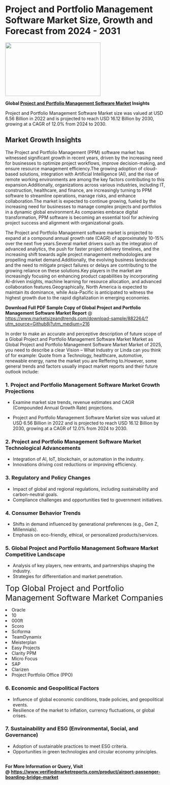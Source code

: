 <H1>Project and Portfolio Management Software Market Size, Growth and Forecast from 2024 - 2031</H1><img class="aligncenter size-medium wp-image-584254" src="https://thirdeyenews.in/wp-content/uploads/2024/09/Global-Market-Research-300x168.jpeg" alt="" width="300" height="168" /><p><strong>Global&nbsp;<a href="https://www.marketsizeandtrends.com/download-sample/882264/?utm_source=Github8j?utm_medium=216">Project and Portfolio Management Software Market</a> Insights</strong></p><p>Project and Portfolio Management Software Market size was valued at USD 6.56 Billion in 2022 and is projected to reach USD 16.12 Billion by 2030, growing at a CAGR of 12.0% from 2024 to 2030.</p><p><h2>Market Growth Insights</h2> <p>The Project and Portfolio Management (PPM) software market has witnessed significant growth in recent years, driven by the increasing need for businesses to optimize project workflows, improve decision-making, and ensure resource management efficiency.The growing adoption of cloud-based solutions, integration with Artificial Intelligence (AI), and the rise of remote working environments are among the key factors contributing to this expansion.Additionally, organizations across various industries, including IT, construction, healthcare, and finance, are increasingly turning to PPM software to streamline operations, manage risks, and enhance collaboration.The market is expected to continue growing, fueled by the increasing need for businesses to manage complex projects and portfolios in a dynamic global environment.As companies embrace digital transformation, PPM software is becoming an essential tool for achieving project success and alignment with organizational goals.</p> <p>The Project and Portfolio Management software market is projected to expand at a compound annual growth rate (CAGR) of approximately 10-15% over the next five years.Several market drivers such as the integration of advanced analytics, the push for faster project delivery timelines, and the increasing shift towards agile project management methodologies are propelling market demand.Additionally, the evolving business landscape and the need to mitigate project failures or delays are contributing to the growing reliance on these solutions.Key players in the market are increasingly focusing on enhancing product capabilities by incorporating AI-driven insights, machine learning for resource allocation, and advanced collaboration features.Geographically, North America is expected to maintain its dominance, while Asia-Pacific is anticipated to witness the highest growth due to the rapid digitalization in emerging economies.<p><span class=""><strong>Download Full PDF Sample Copy of Global Project and Portfolio Management Software Market Report</strong> @ <a href="https://www.marketsizeandtrends.com/download-sample/882264/?utm_source=Github8j?utm_medium=216" target="_blank">https://www.marketsizeandtrends.com/download-sample/882264/?utm_source=Github8j?utm_medium=216</a></span></p><p>In order to make an accurate and perceptive description of future scope of a Global&nbsp;Project and Portfolio Management Software Market Market as Global&nbsp;Project and Portfolio Management Software Market Market of 2025, you need to describe a clear Vision &ndash; What Industry or Linda can you think of for example: Quote from a Technology, healthcare, automotive, renewable energy, name the market you are Reffering to.However, some general trends and factors usually impact market reports and their future outlook include:</p><h3>1.&nbsp;<strong>Project and Portfolio Management Software Market Growth Projections</strong></h3><ul><li>Examine market size trends, revenue estimates and CAGR (Compounded Annual Growth Rate) projections.</li><li><p>Project and Portfolio Management Software Market size was valued at USD 6.56 Billion in 2022 and is projected to reach USD 16.12 Billion by 2030, growing at a CAGR of 12.0% from 2024 to 2030.</p></li></ul><h3>2.&nbsp;<strong>Project and Portfolio Management Software Market Technological Advancements</strong></h3><ul><li>Integration of AI, IoT, blockchain, or automation in the industry.</li><li>Innovations driving cost reductions or improving efficiency.</li></ul><h3>3.&nbsp;<strong>Regulatory and Policy Changes</strong></h3><ul><li>Impact of global and regional regulations, including sustainability and carbon-neutral goals.</li><li>Compliance challenges and opportunities tied to government initiatives.</li></ul><h3>4.&nbsp;<strong>Consumer Behavior Trends</strong></h3><ul><li>Shifts in demand influenced by generational preferences (e.g., Gen Z, Millennials).</li><li>Emphasis on eco-friendly, ethical, or personalized products/services.</li></ul><h3>5.&nbsp;<strong>Global Project and Portfolio Management Software Market Competitive Landscape</strong></h3><ul><li>Analysis of key players, new entrants, and partnerships shaping the industry.</li><li>Strategies for differentiation and market penetration.</li></ul><p data-pm-slice="1 1 []"><span style="color: inherit; font-family: inherit; font-size: 25px;">Top Global Project and Portfolio Management Software Market Companies</span></p><div class="" data-test-id=""><p><li>Oracle</li><li> 10</li><li>000ft</li><li> Scoro</li><li> Sciforma</li><li> TeamDynamix</li><li> Meisterplan</li><li> Easy Projects</li><li> Clarity PPM</li><li> Micro Focus</li><li> SAP</li><li> Clarizen</li><li> Project Portfolio Office (PPO)</li></p></div><h3>6.&nbsp;<strong>Economic and Geopolitical Factors</strong></h3><ul><li>Influence of global economic conditions, trade policies, and geopolitical events.</li><li>Resilience of the market to inflation, currency fluctuations, or global crises.</li></ul><h3>7.&nbsp;<strong>Sustainability and ESG (Environmental, Social, and Governance)</strong></h3><ul><li>Adoption of sustainable practices to meet ESG criteria.</li><li>Opportunities in green technologies and circular economy principles.</li></ul><h2><strong style="font-size: 14px;">For More Information or Query, Visit @&nbsp;</strong><a style="background-color: #ffffff; font-size: 14px;" href="https://www.marketsizeandtrends.com/report/project-and-portfolio-management-software-market/" target="_blank">https://www.verifiedmarketreports.com/product/airport-passenger-boarding-bridge-market</a></h2>